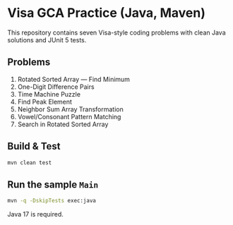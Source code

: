 # Visa GCA Practice (Java, Maven)

This repository contains seven Visa-style coding problems with clean Java solutions and JUnit 5 tests.

## Problems
1. Rotated Sorted Array — Find Minimum
2. One-Digit Difference Pairs
3. Time Machine Puzzle
4. Find Peak Element
5. Neighbor Sum Array Transformation
6. Vowel/Consonant Pattern Matching
7. Search in Rotated Sorted Array

## Build & Test

```bash
mvn clean test
```

## Run the sample `Main`

```bash
mvn -q -DskipTests exec:java
```

Java 17 is required.
